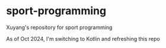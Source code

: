 # sport-programming
Xuyang's repository for sport programming

As of Oct 2024, I'm switching to Kotlin and refreshing this repo

